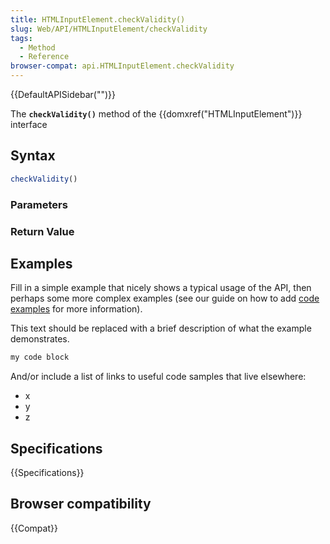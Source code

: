 ```yaml
---
title: HTMLInputElement.checkValidity()
slug: Web/API/HTMLInputElement/checkValidity
tags:
  - Method
  - Reference
browser-compat: api.HTMLInputElement.checkValidity
---
```

{{DefaultAPISidebar("")}}

The **`checkValidity()`** method of the {{domxref("HTMLInputElement")}} interface 

## Syntax

```js
checkValidity()
```

### Parameters



### Return Value



## Examples

Fill in a simple example that nicely shows a typical usage of the API, then perhaps some more complex examples (see our guide on how to add [code examples](/en-US/docs/MDN/Contribute/Structures/Code_examples) for more information).

This text should be replaced with a brief description of what the example demonstrates.

```js
my code block
```

And/or include a list of links to useful code samples that live elsewhere:

*   x
*   y
*   z

## Specifications

{{Specifications}}

## Browser compatibility

{{Compat}}

